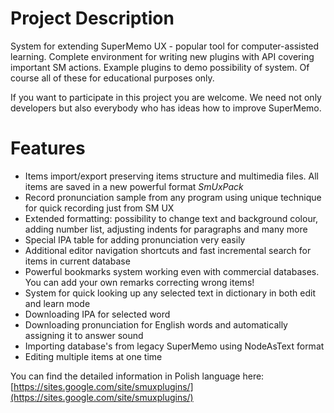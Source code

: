 # Project Description
System for extending SuperMemo UX - popular tool for computer-assisted learning. 
Complete environment for writing new plugins with API covering important SM actions. Example plugins to demo possibility of system.
Of course all of these for educational purposes only.

If you want to participate in this project you are welcome.
We need not only developers but also everybody who has ideas how to improve SuperMemo.

# Features

* Items import/export preserving items structure and multimedia files. All items are saved in a new powerful format _SmUxPack_
* Record pronunciation sample from any program using unique technique for quick recording just from SM UX
* Extended formatting: possibility to change text and background colour, adding number list, adjusting indents for paragraphs and many more
* Special IPA table for adding pronunciation very easily
* Additional editor navigation shortcuts and fast incremental search for items in current database
* Powerful bookmarks system working even with commercial databases. You can add your own remarks correcting wrong items!
* System for quick looking up any selected text in dictionary in both edit and learn mode
* Downloading IPA for selected word
* Downloading pronunciation for English words and automatically assigning it to answer sound
* Importing database's from legacy SuperMemo using NodeAsText format
* Editing multiple items at one time

You can find the detailed information in Polish language here: [https://sites.google.com/site/smuxplugins/](https://sites.google.com/site/smuxplugins/)